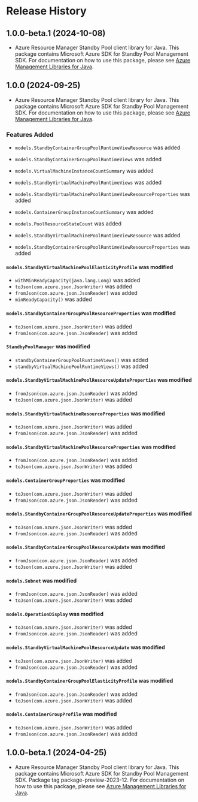 # Release History

## 1.0.0-beta.1 (2024-10-08)

- Azure Resource Manager Standby Pool client library for Java. This package contains Microsoft Azure SDK for Standby Pool Management SDK. For documentation on how to use this package, please see [Azure Management Libraries for Java](https://aka.ms/azsdk/java/mgmt).

## 1.0.0 (2024-09-25)

- Azure Resource Manager Standby Pool client library for Java. This package contains Microsoft Azure SDK for Standby Pool Management SDK. For documentation on how to use this package, please see [Azure Management Libraries for Java](https://aka.ms/azsdk/java/mgmt).

### Features Added

* `models.StandbyContainerGroupPoolRuntimeViewResource` was added

* `models.StandbyContainerGroupPoolRuntimeViews` was added

* `models.VirtualMachineInstanceCountSummary` was added

* `models.StandbyVirtualMachinePoolRuntimeViews` was added

* `models.StandbyVirtualMachinePoolRuntimeViewResourceProperties` was added

* `models.ContainerGroupInstanceCountSummary` was added

* `models.PoolResourceStateCount` was added

* `models.StandbyVirtualMachinePoolRuntimeViewResource` was added

* `models.StandbyContainerGroupPoolRuntimeViewResourceProperties` was added

#### `models.StandbyVirtualMachinePoolElasticityProfile` was modified

* `withMinReadyCapacity(java.lang.Long)` was added
* `toJson(com.azure.json.JsonWriter)` was added
* `fromJson(com.azure.json.JsonReader)` was added
* `minReadyCapacity()` was added

#### `models.StandbyContainerGroupPoolResourceProperties` was modified

* `toJson(com.azure.json.JsonWriter)` was added
* `fromJson(com.azure.json.JsonReader)` was added

#### `StandbyPoolManager` was modified

* `standbyContainerGroupPoolRuntimeViews()` was added
* `standbyVirtualMachinePoolRuntimeViews()` was added

#### `models.StandbyVirtualMachinePoolResourceUpdateProperties` was modified

* `fromJson(com.azure.json.JsonReader)` was added
* `toJson(com.azure.json.JsonWriter)` was added

#### `models.StandbyVirtualMachineResourceProperties` was modified

* `toJson(com.azure.json.JsonWriter)` was added
* `fromJson(com.azure.json.JsonReader)` was added

#### `models.StandbyVirtualMachinePoolResourceProperties` was modified

* `fromJson(com.azure.json.JsonReader)` was added
* `toJson(com.azure.json.JsonWriter)` was added

#### `models.ContainerGroupProperties` was modified

* `toJson(com.azure.json.JsonWriter)` was added
* `fromJson(com.azure.json.JsonReader)` was added

#### `models.StandbyContainerGroupPoolResourceUpdateProperties` was modified

* `toJson(com.azure.json.JsonWriter)` was added
* `fromJson(com.azure.json.JsonReader)` was added

#### `models.StandbyContainerGroupPoolResourceUpdate` was modified

* `fromJson(com.azure.json.JsonReader)` was added
* `toJson(com.azure.json.JsonWriter)` was added

#### `models.Subnet` was modified

* `fromJson(com.azure.json.JsonReader)` was added
* `toJson(com.azure.json.JsonWriter)` was added

#### `models.OperationDisplay` was modified

* `toJson(com.azure.json.JsonWriter)` was added
* `fromJson(com.azure.json.JsonReader)` was added

#### `models.StandbyVirtualMachinePoolResourceUpdate` was modified

* `toJson(com.azure.json.JsonWriter)` was added
* `fromJson(com.azure.json.JsonReader)` was added

#### `models.StandbyContainerGroupPoolElasticityProfile` was modified

* `fromJson(com.azure.json.JsonReader)` was added
* `toJson(com.azure.json.JsonWriter)` was added

#### `models.ContainerGroupProfile` was modified

* `toJson(com.azure.json.JsonWriter)` was added
* `fromJson(com.azure.json.JsonReader)` was added

## 1.0.0-beta.1 (2024-04-25)

- Azure Resource Manager Standby Pool client library for Java. This package contains Microsoft Azure SDK for Standby Pool Management SDK.  Package tag package-preview-2023-12. For documentation on how to use this package, please see [Azure Management Libraries for Java](https://aka.ms/azsdk/java/mgmt).

